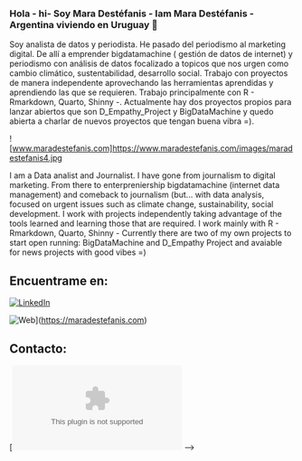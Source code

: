 ### Hola - hi- Soy Mara Destéfanis - Iam Mara Destéfanis - Argentina viviendo en Uruguay 👋

Soy analista de datos y periodista. He pasado del periodismo al marketing digital. De allí  a emprender bigdatamachine ( gestión de datos de internet) y periodismo con análisis de datos focalizado a topicos que nos urgen como cambio climático, sustentabilidad, desarrollo social. 
Trabajo con proyectos de manera independente aprovechando las herramientas aprendidas y aprendiendo las que se requieren. 
Trabajo principalmente con R - Rmarkdown, Quarto, Shinny -.   Actualmente hay dos proyectos propios para lanzar abiertos que son D_Empathy_Project y BigDataMachine y quedo abierta a charlar de nuevos proyectos que tengan buena vibra =). 

![www.maradestefanis.com]https://www.maradestefanis.com/images/maradestefanis4.jpg

I am a Data analist and Journalist. I have gone from journalism to digital marketing. From there to enterpreniership bigdatamachine (internet data management) and comeback to journalism (but... with data analysis, focused on urgent issues such as climate change, sustainability, social development. 
I work with projects independently taking advantage of the tools learned and learning those that are required.
I work mainly with R - Rmarkdown, Quarto, Shinny - Currently there are two of my own projects to start open running: BigDataMachine and D_Empathy Project and avaiable for news projects with good vibes =) 

## Encuentrame en:

[![LinkedIn](https://img.shields.io/badge/LinkedIn-Mara_Destefanis-0077B5?style=for-the-badge&logo=linkedin&logoColor=white&labelColor=101010)](https://www.linkedin.com/in/marades)

![Web](https://img.shields.io/badge/Web-maradestefanis.com-14a1f0?style=for-the-badge&logo=dev.to&logoColor=white&labelColor=101010)](https://maradestefanis.com)

## Contacto: 
[![Email](mailto:maragdestefanis@gmail.com)
-->
